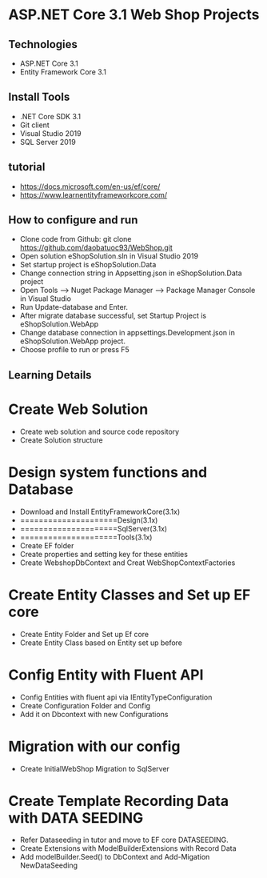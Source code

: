 # ASP.NET Core 3.1 Web Shop Projects
## Technologies
- ASP.NET Core 3.1
- Entity Framework Core 3.1
## Install Tools
- .NET Core SDK 3.1
- Git client
- Visual Studio 2019
- SQL Server 2019
##  tutorial
- https://docs.microsoft.com/en-us/ef/core/
- https://www.learnentityframeworkcore.com/
## How to configure and run
- Clone code from Github: git clone https://github.com/daobatuoc93/WebShop.git
- Open solution eShopSolution.sln in Visual Studio 2019
- Set startup project is eShopSolution.Data
- Change connection string in Appsetting.json in eShopSolution.Data project
- Open Tools --> Nuget Package Manager -->  Package Manager Console in Visual Studio
- Run Update-database and Enter.
- After migrate database successful, set Startup Project is eShopSolution.WebApp
- Change database connection in appsettings.Development.json in eShopSolution.WebApp project.
- Choose profile to run or press F5
## Learning Details
# Create Web Solution
- Create web solution and source code repository
- Create Solution structure
# Design system functions and Database
- Download and Install EntityFrameworkCore(3.1x)
- =====================Design(3.1x)
- =====================SqlServer(3.1x)
- =====================Tools(3.1x)
- Create EF folder
- Create properties and setting key for these entities 
- Create WebshopDbContext and Creat WebShopContextFactories
# Create Entity Classes and Set up EF core
- Create Entity Folder and Set up Ef core
- Create Entity Class based on Entity set up before
# Config Entity with Fluent API 
- Config Entities with fluent api via IEntityTypeConfiguration
- Create Configuration Folder and Config 
- Add it on Dbcontext with new Configurations
# Migration with our config
- Create InitialWebShop Migration to SqlServer
# Create Template Recording Data with DATA SEEDING
- Refer Dataseeding in tutor and move to EF core DATASEEDING.
- Create Extensions with ModelBuilderExtensions with Record Data
- Add modelBuilder.Seed() to DbContext and Add-Migation NewDataSeeding 
